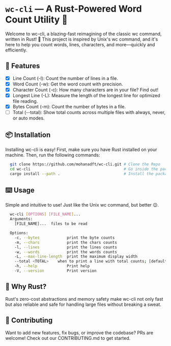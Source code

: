 # `wc-cli` — A Rust-Powered Word Count Utility 🚀

Welcome to wc-cli, a blazing-fast reimagining of the classic wc command, written in Rust! 🦀
This project is inspired by Unix's wc command, and it's here to help you count words, lines, characters, and more—quickly and efficiently.

## 🚀 Features

- [x] Line Count (-l): Count the number of lines in a file.
- [x] Word Count (-w): Get the word count with precision.
- [x] Character Count (-c): How many characters are in your file? Find out!
- [x] Longest Line (-L): Measure the length of the longest line for optimized file reading.
- [x] Bytes Count (-m): Count the number of bytes in a file.
- [ ] Total (--total): Show total counts across multiple files with always, never, or auto modes.

## 📦 Installation

Installing wc-cli is easy! First, make sure you have Rust installed on your machine. Then, run the following commands:

```bash
  git clone https://github.com/mohanadft/wc-cli.git # Clone the Repo
  cd wc-cli                                         # Go inside the package
  cargo install --path .                            # Install the package globally
```

## ⌨️ Usage

Simple and intuitive to use! Just like the Unix wc command, but better 😉.

```bash
  wc-cli [OPTIONS] [FILE_NAME]...
  Arguments:
    [FILE_NAME]...  files to be read

  Options:
    -c, --bytes            print the byte counts
    -m, --chars            print the chars counts
    -l, --lines            print the lines counts
    -w, --words            print the words counts
    -L, --max-line-length  print the maximum display width
    --total <TOTAL>    when to print a line with total counts; [default: always] [possible values: auto, always, never]
    -h, --help             Print help
    -V, --version          Print version
```

## 🌟 Why Rust?

Rust's zero-cost abstractions and memory safety make wc-cli not only fast but also reliable and safe for handling large files without breaking a sweat.

## 🤝 Contributing

Want to add new features, fix bugs, or improve the codebase? PRs are welcome! Check out our CONTRIBUTING.md to get started.
